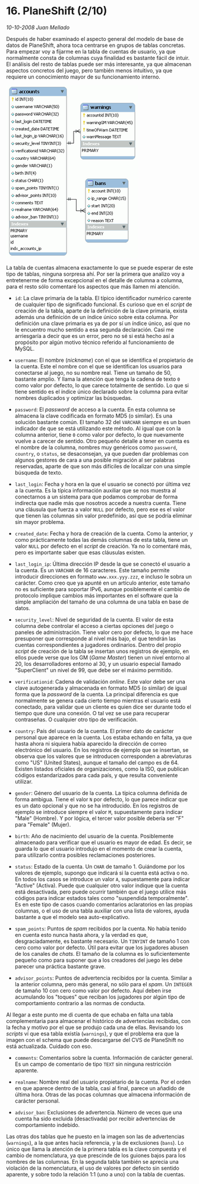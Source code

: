 # 16. PlaneShift (2/10)

_10-10-2008_ _Juan Mellado_

Después de haber examinado el aspecto general del modelo de base de datos de PlaneShift, ahora toca centrarse en grupos de tablas concretas. Para empezar voy a fijarme en la tabla de cuentas de usuario, ya que normalmente consta de columnas cuya finalidad es bastante fácil de intuir. El análisis del resto de tablas puede ser más interesante, ya que almacenan aspectos concretos del juego, pero también menos intuitivo, ya que requiere un conocimiento mayor de su funcionamiento interno.

![PlaneShift Database Schema](img/16-plane-shift-accounts.png "PlaneShift Database Schema")

La tabla de cuentas almacena exactamente lo que se puede esperar de este tipo de tablas, ninguna sorpresa ahí. Por ser la primera que analizo voy a entretenerme de forma excepcional en el detalle de columna a columna, para el resto sólo comentaré los aspectos que más llamen mi atención.

- ```id```: La clave primaria de la tabla. El típico identificador numérico carente de cualquier tipo de significado funcional. Es curioso que en el _script_ de creación de la tabla, aparte de la definición de la clave primaria, exista además una definición de un índice único sobre esta columna. Por definición una clave primaria es ya de por sí un índice único, así que no le encuentro mucho sentido a esa segunda declaración. Casi me arriesgaría a decir que es un error, pero no sé si está hecho así a propósito por algún motivo técnico referido al funcionamiento de MySQL.

- ```username```: El nombre (_nickname_) con el que se identifica el propietario de la cuenta. Este el nombre con el que se identifican los usuarios para conectarse al juego, no su nombre real. Tiene un tamaño de 50, bastante amplio. Y llama la atención que tenga la cadena de texto ```0``` como valor por defecto, lo que carece totalmente de sentido. Lo que si tiene sentido es el índice único declarado sobre la columna para evitar nombres duplicados y optimizar las búsquedas.

- ```password```: El _password_ de acceso a la cuenta. En esta columna se almacena la clave codificada en formato MD5 (o similar). Es una solución bastante común. El tamaño 32 del ```VARCHAR``` siempre es un buen indicador de que se está utilizando este método. Al igual que con la columna anterior, tiene ```0``` como valor por defecto, lo que nuevamente vuelve a carecer de sentido. Otro pequeño detalle a tener en cuenta es el nombre de la columna, nombres muy genéricos como ```password```, ```country```, o ```status```, se desaconsejan, ya que pueden dar problemas con algunos gestores de cara a una posible migración al ser palabras reservadas, aparte de que son más difíciles de localizar con una simple búsqueda de texto.

- ```last_login```: Fecha y hora en la que el usuario se conectó por última vez a la cuenta. Es la típica información auxiliar que se nos muestra al conectarnos a un sistema para que podamos comprobar de forma indirecta que nadie más que nosotros accede a nuestra cuenta. Tiene una cláusula que fuerza a valor ```NULL``` por defecto, pero ese es el valor que tienen las columnas sin valor predefinido, así que se podría eliminar sin mayor problema.

- ```created_date```: Fecha y hora de creación de la cuenta. Como la anterior, y como prácticamente todas las demás columnas de esta tabla, tiene un valor ```NULL``` por defecto en el _script_ de creación. Ya no lo comentaré más, pero es importante saber que esas cláusulas existen.

- ```last_login_ip```: Última dirección IP desde la que se conectó el usuario a la cuenta. Es un ```VARCHAR``` de 16 caracteres. Este tamaño permite introducir direcciones en formato ```www.xxx.yyy.zzz```, e incluso le sobra un carácter. Como creo que ya apunté en un artículo anterior, este tamaño no es suficiente para soportar IPv6, aunque posiblemente el cambio de protocolo implique cambios más importantes en el software que la simple ampliación del tamaño de una columna de una tabla en base de datos.

- ```security_level```: Nivel de seguridad de la cuenta. El valor de esta columna debe controlar el acceso a ciertas opciones del juego o paneles de administración. Tiene valor cero por defecto, lo que me hace presuponer que corresponde al nivel más bajo, el que tendrán las cuentas correspondientes a jugadores ordinarios. Dentro del propio _script_ de creación de la tabla se insertan unos registros de ejemplo, en ellos puede verse que los GM (_Game Master_) tienen un nivel entorno al 20, los desarrolladores entorno al 30, y un usuario especial llamado "SuperClient" un nivel de 99, que debe ser el máximo permitido.

- ```verificationid```: Cadena de validación _online_. Este valor debe ser una clave autogenerada y almacenada en formato MD5 (o similar) de igual forma que la _password_ de la cuenta. La principal diferencia es que normalmente se genera cada cierto tiempo mientras el usuario está conectado, para validar que un cliente es quien dice ser durante todo el tiempo que dure una conexión. O tal vez se use para recuperar contraseñas. O cualquier otro tipo de verificación.

- ```country```: País del usuario de la cuenta. El primer dato de carácter personal que aparece en la cuenta. Los estaba echando en falta, ya que hasta ahora ni siquiera había aparecido la dirección de correo electrónico del usuario. En los registros de ejemplo que se insertan, se observa que los valores que se introducen corresponden a abreviaturas como "US" (United States), aunque el tamaño del campo es de 64. Existen listados oficiales de organizaciones, como la ISO, que publican códigos estandarizados para cada país, y que resulta conveniente utilizar.

- ```gender```: Género del usuario de la cuenta. La típica columna definida de forma ambigua. Tiene el valor ```N``` por defecto, lo que parece indicar que es un dato opcional y que no se ha introducido. En los registros de ejemplo se introduce siempre el valor ```M```, supuestamente para indicar "Male" (Hombre). Y por lógica, el tercer valor posible debería ser "F" para "Female" (Mujer).

- ```birth```: Año de nacimiento del usuario de la cuenta. Posiblemente almacenado para verificar que el usuario es mayor de edad. Es decir, se guarda lo que el usuario introdujo en el momento de crear la cuenta, para utilizarlo contra posibles reclamaciones posteriores.

- ```status```: Estado de la cuenta. Un ```CHAR``` de tamaño 1. Guiándome por los valores de ejemplo, supongo que indicará si la cuenta está activa o no. En todos los casos se introduce un valor ```A```, supuestamente para indicar "Active" (Activa). Puede que cualquier otro valor indique que la cuenta está desactivada, pero puede ocurrir también que el juego utilice más códigos para indicar estados tales como "suspendida temporalmente". Es en este tipo de casos cuando comentarios aclaratorios en las propias columnas, o el uso de una tabla auxiliar con una lista de valores, ayuda bastante a que el modelo sea auto-explicativo.

- ```spam_points```: Puntos de _spam_ recibidos por la cuenta. No había tenido en cuenta esto nunca hasta ahora, y la verdad es que, desgraciadamente, es bastante necesario. Un ```TINYINT``` de tamaño 1 con cero como valor por defecto. Útil para evitar que los jugadores abusen de los canales de _chats_. El tamaño de la columna es lo suficientemente pequeño como para suponer que a los creadores del juego les debe parecer una práctica bastante grave.

- ```advisor_points```: Puntos de advertencia recibidos por la cuenta. Similar a la anterior columna, pero más general, no sólo para el _spam_. Un ```INTEGER``` de tamaño 10 con cero como valor por defecto. Aquí deben irse acumulando los "toques" que reciban los jugadores por algún tipo de comportamiento contrario a las normas de conducta.

Al llegar a este punto me di cuenta de que echaba en falta una tabla complementaria para almacenar el histórico de advertencias recibidas, con la fecha y motivo por el que se produjo cada una de ellas. Revisando los _scripts_ ví que esa tabla existía (```warnings```), y que el problema era que la imagen con el schema que puede descargarse del CVS de PlaneShift no está actualizada. Cuidado con eso.

- ```comments```: Comentarios sobre la cuenta. Información de carácter general. Es un campo de comentario de tipo ```TEXT``` sin ninguna restricción aparente.

- ```realname```: Nombre real del usuario propietario de la cuenta. Por el orden en que aparece dentro de la tabla, casi al final, parece un añadido de última hora. Otras de las pocas columnas que almacena información de carácter personal.

- ```advisor_ban```: Exclusiones de advertencia. Número de veces que una cuenta ha sido excluida (desactivada) por recibir advertencias de comportamiento indebido.

Las otras dos tablas que he puesto en la imagen son las de advertencias (```warnings```), a la que antes hacía referencia, y la de exclusiones (```bans```). Lo único que llama la atención de la primera tabla es la clave compuesta y el cambio de nomenclatura, ya que prescinde de los guiones bajos para los nombres de las columnas. En la segunda tabla también se aprecia una violación de la nomenclatura, el uso de valores por defecto sin sentido aparente, y sobre todo la relación 1:1 (uno a uno) con la tabla de cuentas.
